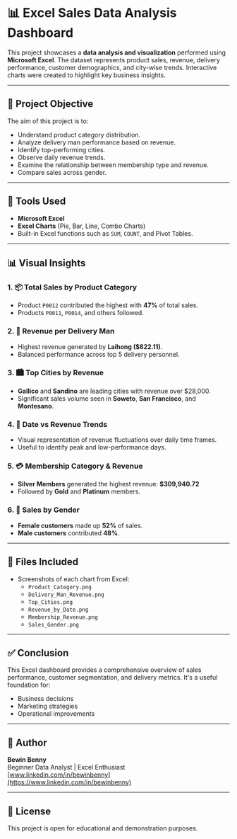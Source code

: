# 📊 Excel Sales Data Analysis Dashboard

This project showcases a **data analysis and visualization** performed using **Microsoft Excel**. The dataset represents product sales, revenue, delivery performance, customer demographics, and city-wise trends. Interactive charts were created to highlight key business insights.

---

## 🧠 Project Objective

The aim of this project is to:

- Understand product category distribution.
- Analyze delivery man performance based on revenue.
- Identify top-performing cities.
- Observe daily revenue trends.
- Examine the relationship between membership type and revenue.
- Compare sales across gender.

---

## 📌 Tools Used

- **Microsoft Excel**
- **Excel Charts** (Pie, Bar, Line, Combo Charts)
- Built-in Excel functions such as `SUM`, `COUNT`, and Pivot Tables.

---

## 📊 Visual Insights

### 1. 📦 Total Sales by Product Category
- Product `P0012` contributed the highest with **47%** of total sales.
- Products `P0011`, `P0014`, and others followed.

### 2. 🚚 Revenue per Delivery Man
- Highest revenue generated by **Laihong ($822.11)**.
- Balanced performance across top 5 delivery personnel.

### 3. 🏙️ Top Cities by Revenue
- **Gallico** and **Sandino** are leading cities with revenue over $28,000.
- Significant sales volume seen in **Soweto**, **San Francisco**, and **Montesano**.

### 4. 📅 Date vs Revenue Trends
- Visual representation of revenue fluctuations over daily time frames.
- Useful to identify peak and low-performance days.

### 5. 💳 Membership Category & Revenue
- **Silver Members** generated the highest revenue: **$309,940.72**
- Followed by **Gold** and **Platinum** members.

### 6. 👥 Sales by Gender
- **Female customers** made up **52%** of sales.
- **Male customers** contributed **48%**.

---

## 📁 Files Included

- Screenshots of each chart from Excel:
  - `Product_Category.png`
  - `Delivery_Man_Revenue.png`
  - `Top_Cities.png`
  - `Revenue_by_Date.png`
  - `Membership_Revenue.png`
  - `Sales_Gender.png`

---

## ✅ Conclusion

This Excel dashboard provides a comprehensive overview of sales performance, customer segmentation, and delivery metrics. It's a useful foundation for:
- Business decisions
- Marketing strategies
- Operational improvements

---

## 📌 Author

**Bewin Benny**  
Beginner Data Analyst | Excel Enthusiast  
[www.linkedin.com/in/bewinbenny](https://www.linkedin.com/in/bewinbenny)

---

## 📎 License

This project is open for educational and demonstration purposes.
